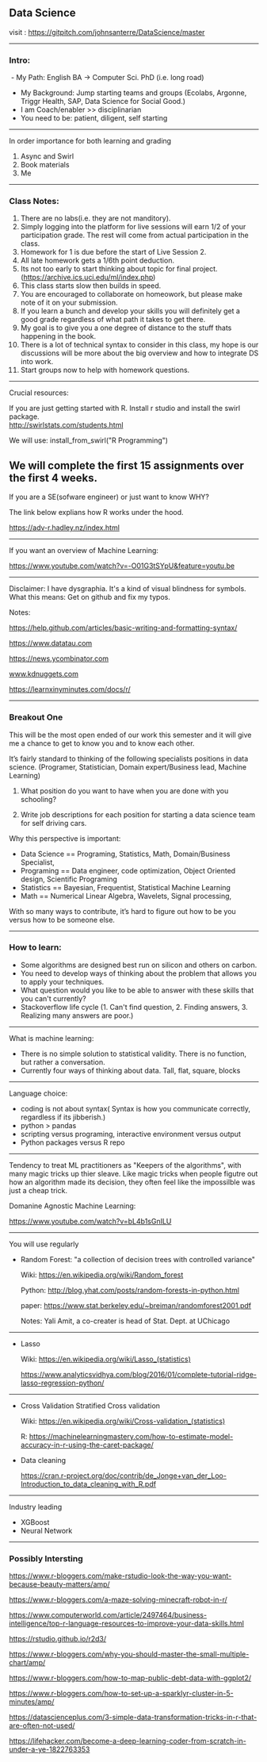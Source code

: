 ## Data Science


visit : https://gitpitch.com/johnsanterre/DataScience/master

---
### Intro:
  - My Path: English BA -> Computer Sci. PhD (i.e. long road)
  - My Background:  Jump starting teams and groups (Ecolabs, Argonne, Triggr Health, SAP, Data Science for Social Good.)
  - I am Coach/enabler >> disciplinarian
  - You need to be: patient, diligent, self starting

---

In order importance for both learning and grading
1.  Async and Swirl
2.  Book materials
3.  Me
---

### Class Notes:
1. There are no labs(i.e. they are not manditory).
2. Simply logging into the platform for live sessions will earn 1/2 of your participation grade.  The rest will come from actual participation in the class.
3. Homework for 1 is due before the start of Live Session 2. 
4. All late homework gets a 1/6th point deduction.  
5. Its not too early to start thinking about topic for final project.(https://archive.ics.uci.edu/ml/index.php)
6. This class starts slow then builds in speed.  
7. You are  encouraged to collaborate on homeowork, but please make note of it on your submission.  
8. If you learn a bunch and develop your skills you will definitely get a good grade regardless of what path it takes to get there.
9. My goal is to give you a one degree of distance to the stuff thats happening in the book.
10. There is a lot of technical syntax to consider in this class, my hope is our discussions will be more about the big overview and how to integrate DS into work.
11. Start groups now to help with homework questions.

---

Crucial resources:

If you are just getting started with R.  Install r studio and install the swirl package.  
http://swirlstats.com/students.html

We will use:  install_from_swirl("R Programming")

We will complete the first 15 assignments over the first 4 weeks.  
---

If you are a SE(sofware engineer) or just want to know WHY?

The link below explians how R works under the hood. 

https://adv-r.hadley.nz/index.html

---
If you want an overview of Machine Learning:

https://www.youtube.com/watch?v=-O01G3tSYpU&feature=youtu.be

---

Disclaimer:  I have dysgraphia. It's a kind of visual blindness for symbols.  What this means: Get on github and fix my typos.  


Notes:

https://help.github.com/articles/basic-writing-and-formatting-syntax/

https://www.datatau.com

https://news.ycombinator.com

www.kdnuggets.com

https://learnxinyminutes.com/docs/r/

---
### Breakout One

This will be the most open ended of our work this semester and it will give me a chance to get to know you and to know each other.

It’s fairly standard to thinking of the following specialists positions in data science. (Programer, Statistician, Domain expert/Business lead, Machine Learning) 

1. What position do you want to have when you are done with you schooling? 

2. Write job descriptions for each position for starting a data science team for self driving cars.

Why this perspective is important:
- Data Science == Programing, Statistics, Math, Domain/Business Specialist, 
- Programing == Data engineer, code optimization, Object Oriented design, Scientific Programing
- Statistics == Bayesian, Frequentist, Statistical Machine Learning
- Math == Numerical Linear Algebra, Wavelets, Signal processing, 


With so many ways to contribute, it’s hard to figure out how to be you versus how to be someone else.  



---
### How to learn:
- Some algorithms are designed best run on silicon and others on carbon. 
- You need to develop ways of thinking about the problem that allows you to apply your techniques.
- What question would you like to be able to answer with these skills that you can't currently?  
- Stackoverflow life cycle (1. Can't find question, 2. Finding answers, 3. Realizing many answers are poor.)
---
What is machine learning:
- There is no simple solution to statistical validity.  There is no function, but rather a conversation.
- Currently four ways of thinking about data. Tall, flat, square, blocks
---
Language choice:
- coding is not about syntax( Syntax is how you communicate correctly, regardless if its jibberish.)
- python > pandas
- scripting versus programing, interactive environment versus output
- Python packages versus R repo

---

Tendency to treat ML practitioners as "Keepers of the algorithms", with many magic tricks up thier sleave. Like magic tricks when people figutre out how an algorithm made its decision, they often feel like the impossilble was just a cheap trick.  

Domanine Agnostic Machine Learning:

https://www.youtube.com/watch?v=bL4b1sGnILU

---
You will use regularly

- Random Forest: "a collection of decision trees with controlled variance"
  
  Wiki: https://en.wikipedia.org/wiki/Random_forest
  
  Python: http://blog.yhat.com/posts/random-forests-in-python.html
  
  paper: https://www.stat.berkeley.edu/~breiman/randomforest2001.pdf

  Notes:  Yali Amit, a co-creater is head of Stat. Dept. at UChicago

--- 

- Lasso

  Wiki: https://en.wikipedia.org/wiki/Lasso_(statistics)
  
  https://www.analyticsvidhya.com/blog/2016/01/complete-tutorial-ridge-lasso-regression-python/

--- 

- Cross Validation
  Stratified Cross validation

  Wiki: https://en.wikipedia.org/wiki/Cross-validation_(statistics)

  R: https://machinelearningmastery.com/how-to-estimate-model-accuracy-in-r-using-the-caret-package/
  
- Data cleaning

  https://cran.r-project.org/doc/contrib/de_Jonge+van_der_Loo-Introduction_to_data_cleaning_with_R.pdf

---  
Industry leading
- XGBoost
- Neural Network




---
### Possibly Intersting
https://www.r-bloggers.com/make-rstudio-look-the-way-you-want-because-beauty-matters/amp/

https://www.r-bloggers.com/a-maze-solving-minecraft-robot-in-r/

https://www.computerworld.com/article/2497464/business-intelligence/top-r-language-resources-to-improve-your-data-skills.html

https://rstudio.github.io/r2d3/

https://www.r-bloggers.com/why-you-should-master-the-small-multiple-chart/amp/

https://www.r-bloggers.com/how-to-map-public-debt-data-with-ggplot2/

https://www.r-bloggers.com/how-to-set-up-a-sparklyr-cluster-in-5-minutes/amp/

https://datascienceplus.com/3-simple-data-transformation-tricks-in-r-that-are-often-not-used/

https://lifehacker.com/become-a-deep-learning-coder-from-scratch-in-under-a-ye-1822763353








